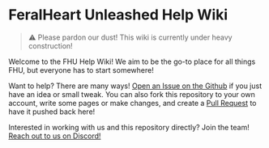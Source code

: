 # FeralHeart Unleashed Help Wiki

> :warning: Please pardon our dust! This wiki is currently under heavy construction!

Welcome to the FHU Help Wiki! We aim to be the go-to place for all things FHU, but everyone has to start somewhere!

Want to help? There are many ways! [Open an Issue on the Github](https://github.com/FHUnleashed/FHU/issues) if you just have an idea or small tweak. You can also fork this repository to your own account, write some pages or make changes, and create a [Pull Request](https://github.com/FHUnleashed/FHU/pulls) to have it pushed back here!

Interested in working with us and this repository directly? Join the team! [Reach out to us on Discord!](https://discord.com/invite/fhu) 
